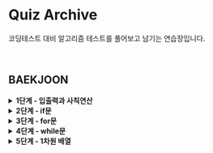 # Quiz Archive

코딩테스트 대비 알고리즘 테스트를 풀어보고 남기는 연습장입니다.

<br>

## BAEKJOON

<details>
<summary><b>1단계 - 입출력과 사칙연산</b></summary>
<ul>
  <li><a href="baekjoon/01/2557.md">Hello World</a></li>
  <li><a href="baekjoon/01/10718.md">We love kriii</a></li>
  <li><a href="baekjoon/01/10171.md">고양이</a></li>
  <li><a href="baekjoon/01/10172.md">개</a></li>
  <li><a href="baekjoon/01/1000.md">A+B</a></li>
  <li><a href="baekjoon/01/1001.md">A-B</a></li>
  <li><a href="baekjoon/01/10998.md">AxB</a></li>
  <li><a href="baekjoon/01/1008.md">A/B</a></li>
  <li><a href="baekjoon/01/10869.md">사칙연산</a></li>
  <li><a href="baekjoon/01/10430.md">나머지</a></li>
  <li><a href="baekjoon/01/2588.md">곱셈</a></li>
</ul>
</details>
<details>
<summary><b>2단계 - if문</b></summary>
<ul>
  <li><a href="baekjoon/02/1330.md">두 수 비교하기</a></li>
  <li><a href="baekjoon/02/9498.md">시험 성적</a></li>
  <li><a href="baekjoon/02/2753.md">윤년</a></li>
  <li><a href="baekjoon/02/2884.md">알람시계</a></li>
  <li><a href="baekjoon/02/10817.md">세 수</a></li>
</ul>
</details>
<details>
<summary><b>3단계 - for문</b></summary>
<ul>
  <li><a href="baekjoon/03/2739.md">구구단</a></li>
  <li><a href="baekjoon/03/10950.md">A+B -3</a></li>
  <li><a href="baekjoon/03/8393.md">합</a></li>
  <li><a href="baekjoon/03/15552.md">빠른 A+B</a></li>
  <li><a href="baekjoon/03/2741.md">N찍기</a></li>
  <li><a href="baekjoon/03/2742.md">기찍N</a></li>
  <li><a href="baekjoon/03/11021.md">A+B -7</a></li>
  <li><a href="baekjoon/03/11022.md">A+B -8</a></li>
  <li><a href="baekjoon/03/2438.md">별찍기 -1</a></li>
  <li><a href="baekjoon/03/2439.md">별찍기 -2</a></li>
  <li><a href="baekjoon/03/10871.md">X보다 작은 수</a></li>
</ul>
</details>
<details>
<summary><b>4단계 - while문</b></summary>
<ul>
  <li><a href="baekjoon/04/10952.md">A+B -5</a></li>
  <li><a href="baekjoon/04/10951.md">A+B -4</a></li>
  <li><a href="baekjoon/04/1110.md">더하기 사이클</a></li>
</ul>
</details>
<details>
<summary><b>5단계 - 1차원 배열</b></summary>
<ul>
	<li><a href="baekjoon/05/10818.md">최소, 최대</a></li>
	<li><a href="baekjoon/05/2562.md">최댓값</a></li>
	<li><a href="baekjoon/05/2920.md">음계</a></li>
	<li><a href="baekjoon/05/2577.md">숫자의 개수</a></li>
</ul>
</details>
<br>

